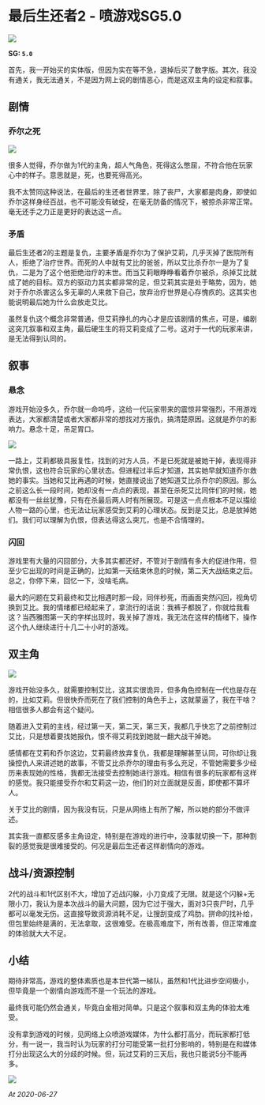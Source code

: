 # 最后生还者2 - 喷游戏SG5.0

![](https://www.colorgamer.com/usr/uploads/2020/06/295377282.jpg)

**SG: `5.0`**

首先，我一开始买的实体版，但因为实在等不急，退掉后买了数字版。其次，我没有通关，我无法通关，不是因为网上说的剧情恶心，而是这双主角的设定和叙事。



## 剧情

### 乔尔之死

![](https://www.colorgamer.com/usr/uploads/2020/06/3423930866.jpg)

很多人觉得，乔尔做为1代的主角，超人气角色，死得这么憋屈，不符合他在玩家心中的样子。意思就是，死，也要死得高光。

我不太赞同这种说法，在最后的生还者世界里，除了丧尸，大家都是肉身，即使如乔尔这样身经百战，也不可能没有破绽，在毫无防备的情况下，被掠杀非常正常。毫无还手之力正是更好的表达这一点。

### 矛盾

最后生还者2的主题是复仇，主要矛盾是乔尔为了保护艾莉，几乎灭掉了医院所有人，拒绝了治疗世界。而死的人中就有艾比的爸爸，所以艾比杀乔尔一是为了复仇，二是为了这个他拒绝治疗的末世。而当艾莉眼睁睁看着乔尔被杀，杀掉艾比就成了她的目标。双方的驱动力其实都非常的足，但艾莉其实是处于略势，因为，她对于乔尔杀害这么多无辜的人来救下自己，放弃治疗世界是心存愧疚的。这其实也能说明最后她为什么会放走艾比。

虽然复仇这个概念非常普通，但艾莉挣扎的内心才是应该剧情的焦点，可是，编剧这突兀叙事和双主角，最后硬生生的将艾莉变成了二号。这对于一代的玩家来讲，是无法得到认同的。



## 叙事

### 悬念

游戏开始没多久，乔尔就一命呜呼，这给一代玩家带来的震惊非常强烈，不用游戏表达，大家都清楚或者大家都非常的想找对方报仇，搞清楚原因。这就是乔尔的影响力。悬念十足，吊足胃口。

![](https://www.colorgamer.com/usr/uploads/2020/06/3397804545.jpg)

一路上，艾莉都极具报复性，找到的对方人员，不是已死就是被她干掉，表现得非常仇恨，这也符合玩家的心里状态。但进程过半后才知道，其实她早就知道乔尔救她的事实。当她和艾比再遇的时候，她直接说出了她知道艾比杀乔尔的原因。那么之前这么长一段时间，她却没有一点点的表现，甚至在杀死艾比同伴们的时候，她都没有一丝丝犹豫，只有在杀最后两人时有所展现。可是这一点点根本不足以描绘人物一路的心里，也无法让玩家感受到艾莉的心理状态。反到是艾比，总是放掉她们。我们可以理解为仇恨，但表达得这么突兀，也是不合情理的。

### 闪回

游戏里有大量的闪回部分，大多其实都还好，不管对于剧情有多大的促进作用，但至少它出现的时间是正确的，比如第一天结束休息的时候，第二天大战结束之后。总之，你停下来，回忆一下，没啥毛病。

最大的问题在艾莉最终和艾比相遇时那一段，同伴秒死，而画面突然闪回，视角切换到艾比。我的情绪都已经起来了，拿流行的话说：我裤子都脱了，你就给我看这？当西雅图第一天的字样出现时，我关掉了游戏，我无法在这样的情绪下，操作这个仇人继续进行十几二十小时的游戏。



## 双主角

![](https://www.colorgamer.com/usr/uploads/2020/06/1509540912.jpg)

游戏开始没多久，就需要控制艾比，这其实很诡异，但多角色控制在一代也是存在的，比如艾莉。但很快乔而死在了我们控制的角色手上，这就蒙逼了，我在干啥？相信很多人都会有这个疑问。

随着进入艾莉的主线，经过第一天，第二天，第三天，我都几乎快忘了之前控制过艾比，只是想着要找她报仇，恨不得艾莉找到她就一翻大战干掉她。

感情都在艾莉和乔尔这边，艾莉最终放弃复仇，我都是理解甚至认同，可你却让我操控仇人来讲述她的故事，不管艾比杀乔尔的理由有多么充足，不管她需要多少经历来表现她的性格，我都无法接受去控制她进行游戏。相信有很多的玩家都有这样的感觉。我只能接受乔尔和艾莉这一边，他们的对立面就是反面，即使都不算坏人。

关于艾比的剧情，因为我没有玩，只是从网络上有所了解，所以她的部分不做评述。

其实我一直都反感多主角设定，特别是在游戏的进行中，没事就切换一下，那种割裂的感觉我是很难接受的。何况是最后生还者这样剧情向的游戏。



## 战斗/资源控制

2代的战斗和1代区别不大，增加了近战闪躲，小刀变成了无限。就是这个闪躲+无限小刀，我认为是本次战斗的最大问题，因为它过于强大，面对3只丧尸时，几乎都可以毫发无伤。这直接导致资源消耗不足，让搜刮变成了鸡肋。拼命的找补给，但包里始终是满的，无法拿取，这很难受。在极高难度下，所有改善，但正常难度的体验就大大不足。



## 小结

期待非常高，游戏的整体素质也是本世代第一梯队，虽然和1代比进步空间极小，但毕竟是一个剧情向游戏而不是一个玩法的游戏。

最终我可能仍然会通关，毕竟白金相对简单。只是这个叙事和双主角的体验太难受。

没有拿到游戏的时候，见网络上众喷游戏媒体，为什么都打高分，而玩家都打低分，有一说一，我当时认为玩家的打分可能受第一批打分影响的，特别是在和媒体打分出现这么大的分歧的时候。但，玩过艾莉的三天后，我也只能说5分不能再多。

![](https://www.colorgamer.com/usr/uploads/2020/06/2580849448.jpg)



*At 2020-06-27*

